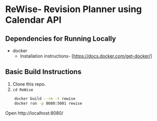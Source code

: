# ReWise- Revision Planner using Calendar API

## Dependencies for Running Locally
* docker
  * Installation instructions- [https://docs.docker.com/get-docker/]

## Basic Build Instructions
1. Clone this repo.
2. `cd ReWise`
```bash
    docker build --rm -t rewise
    docker run -p 8080:5001 rewise
```
Open http://localhost:8080/

